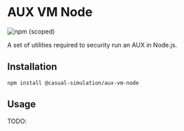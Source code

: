 # AUX VM Node

![npm (scoped)](https://img.shields.io/npm/v/@casual-simulation/aux-vm-node.svg)

A set of utilities required to security run an AUX in Node.js.

## Installation

```
npm install @casual-simulation/aux-vm-node
```

## Usage

TODO:

